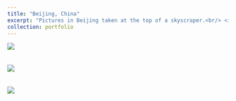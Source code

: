 ```yaml
---
title: "Beijing, China"
excerpt: "Pictures in Beijing taken at the top of a skyscraper.<br/> <img src='/images/beijing/1.jpg'>"
collection: portfolio
---
```


<img src='/images/beijing/2.jpg'><br/><br/><br/>
<img src='/images/beijing/3.jpg'><br/><br/><br/>
<img src='/images/beijing/4.jpg'>

